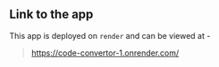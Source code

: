 ## Link to the app
This app is deployed on `render` and can be viewed at -
> https://code-convertor-1.onrender.com/
